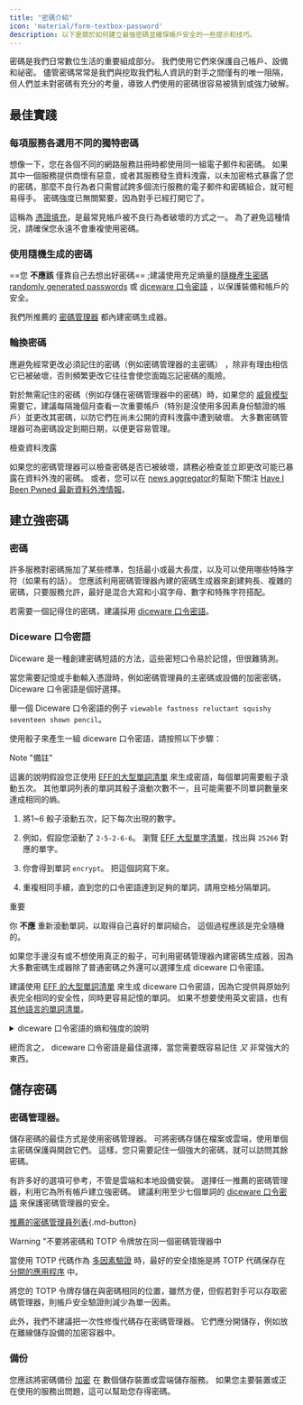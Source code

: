 ```yaml
---
title: "密碼介紹"
icon: 'material/form-textbox-password'
description: 以下是關於如何建立最強密碼並確保帳戶安全的一些提示和技巧。
---
```


密碼是我們日常數位生活的重要組成部分。 我們使用它們來保護自己帳戶、設備和祕密。 儘管密碼常常是我們與挖取我們私人資訊的對手之間僅有的唯一阻隔，但人們並未對密碼有充分的考量，導致人們使用的密碼很容易被猜到或強力破解。

## 最佳實踐

### 每項服務各選用不同的獨特密碼

想像一下，您在各個不同的網路服務註冊時都使用同一組電子郵件和密碼。 如果其中一個服務提供商懷有惡意，或者其服務發生資料洩露，以未加密格式暴露了您的密碼，那麼不良行為者只需嘗試跨多個流行服務的電子郵件和密碼組合，就可輕易得手。 密碼強度已無關緊要，因為對手已經打開它了。

這稱為 [憑證填充](https://en.wikipedia.org/wiki/Credential_stuffing)，是最常見帳戶被不良行為者破壞的方式之一。 為了避免這種情況，請確保您永遠不會重複使用密碼。

### 使用隨機生成的密碼

==您 **不應該** 僅靠自己去想出好密碼== ;建議使用充足熵量的[隨機產生密碼randomly generated passwords](#passwords) 或 [diceware 口令密語](#diceware-passphrases) ，以保護裝備和帳戶的安全。

我們所推薦的 [密碼管理器](../passwords.md) 都內建密碼生成器。

### 輪換密碼

應避免經常更改必須記住的密碼（例如密碼管理器的主密碼） ，除非有理由相信它已被破壞，否則頻繁更改它往往會使您面臨忘記密碼的風險。

對於無需記住的密碼（例如存儲在密碼管理器中的密碼）時，如果您的 [威脅模型](threat-modeling.md) 需要它，建議每隔幾個月查看一次重要帳戶（特別是沒使用多因素身份驗證的帳戶）並更改其密碼，以防它們在尚未公開的資料洩露中遭到破壞。 大多數密碼管理器可為密碼設定到期日期，以便更容易管理。

<div class="admonition tip" markdown>
<p class="admonition-title">檢查資料洩露</p>

如果您的密碼管理器可以檢查密碼是否已被破壞，請務必檢查並立即更改可能已暴露在資料外洩的密碼。 或者，您可以在 [news aggregator](../news-aggregators.md)的幫助下關注 [Have I Been Pwned 最新資料外洩情報](https://feeds.feedburner.com/HaveIBeenPwnedLatestBreaches)。

</div>

## 建立強密碼

### 密碼

許多服務對密碼施加了某些標準，包括最小或最大長度，以及可以使用哪些特殊字符（如果有的話）。 您應該利用密碼管理器內建的密碼生成器來創建夠長、複雜的密碼，只要服務允許，最好是混合大寫和小寫字母、數字和特殊字符搭配。

若需要一個記得住的密碼，建議採用 [diceware 口令密語](#diceware-passphrases)。

### Diceware 口令密語

Diceware 是一種創建密碼短語的方法，這些密短口令易於記憶，但很難猜測。

當您需要記憶或手動輸入憑證時，例如密碼管理員的主密碼或設備的加密密碼， Diceware 口令密語是個好選擇。

舉一個 Diceware 口令密語的例子 `viewable fastness reluctant squishy seventeen shown pencil`。

使用骰子來產生一組 diceware 口令密語，請按照以下步驟：

<div class="admonition Note" markdown>
<p class="admonition-title">Note "備註"</p>

這裏的說明假設您正使用 [EFF的大型單詞清單](https://eff.org/files/2016/07/18/eff_large_wordlist.txt) 來生成密語，每個單詞需要骰子滾動五次。 其他單詞列表的單詞其骰子滾動次數不一，且可能需要不同單詞數量來達成相同的熵。

</div>

1. 將1~6 骰子滾動五次，記下每次出現的數字。

2. 例如，假設您滾動了 `2-5-2-6-6`。 瀏覽 [EFF 大型單字清單](https://eff.org/files/2016/07/18/eff_large_wordlist.txt)，找出與 `25266` 對應的單字。

3. 你會得到單詞 `encrypt`。 把這個詞寫下來。

4. 重複相同手續，直到您的口令密語達到足夠的單詞，請用空格分隔單詞。

<div class="admonition warning" markdown>
<p class="admonition-title">重要</p>

你 **不應** 重新滾動單詞，以取得自己喜好的單詞組合。 這個過程應該是完全隨機的。

</div>

如果您手邊沒有或不想使用真正的骰子，可利用密碼管理器內建密碼生成器，因為大多數密碼生成器除了普通密碼之外還可以選擇生成 diceware 口令密語。

建議使用 [EFF 的大型單詞清單](https://eff.org/files/2016/07/18/eff_large_wordlist.txt) 來生成 diceware 口令密語，因為它提供與原始列表完全相同的安全性，同時更容易記憶的單詞。 如果不想要使用英文密語，也有 [其他語言的單詞清單](https://theworld.com/~reinhold/diceware.html#Diceware%20in%20Other%20Languages|outline)。

<details class="note" markdown>
<summary>diceware 口令密語的熵和強度的說明</summary>

為了證明 diceware 密語的強度，我們將使用前面提到的七個單詞密語（`viewable fastness reluctant squishy seventeen shown pencil`）和 [EFF 的大型單詞列表](https://eff.org/files/2016/07/18/eff_large_wordlist.txt)作例子。

判斷 diceware 口令密語強度的衡量標準是確定它有多少熵。 Diceware 密碼短語中每個單字的熵計算如下 <math> <mrow> <msub> <mtext>記錄(log)</mtext> <mn>2</mn> </msub> <mo form="prefix" stretchy="false">(</mo> <mtext>WordsInList</mtext> <mo form="postfix" stretchy="false">)</mo> </mrow> </math> 密碼短語的整體熵計算如下： <math> <mrow> <msub> <mtext>記錄(log)</mtext> <mn>2</mn> </msub> <mo form="prefix" stretchy="false">(</mo> <msup> <mtext>WordsInList</mtext> <mtext>WordsInPhrase</mtext> </msup> <mo form="postfix" stretchy="false">)</mo> </mrow> </math>

因此，上述列表中的每個單字都會產生約 12.9 位元的熵（<math> <mrow> <msub> <mtext>記錄(log)</mtext> <mn>2</mn> </msub> <mo form="prefix" stretchy="false">(</mo> <mn>7776</mn> <mo form="postfix" stretchy="false">)</mo> </mrow> </math>），從它衍生出的七字密碼有約 90.47 位元的熵（<math> <mrow> <msub> <mtext>記錄(log)</mtext> <mn>2</mn> </msub> <mo form="prefix" stretchy="false">(</mo> <msup> <mn>7776</mn> <mn>7</mn> </msup> <mo form="postfix" stretchy="false">)</mo> </mrow> </math>).

[EFF 的大型單字清單](https://eff.org/files/2016/07/18/eff_large_wordlist.txt)包含 7776 個獨特單字。 要計算可能的密碼短語的數量，要做的就是 <math> <msup> <mtext>WordsInList</mtext> <mtext>WordsInPhrase</mtext> </msup> </math>，或者在我們的例子中， <math><msup><mn>7776</mn><mn>7</mn></msup></math>.

讓我們從這個角度來看：使用 \[EFF 的大型單詞列表\](https://eff.org/files/2016/07/18/eff_large_wordlist.txt) 的七個單詞的口令密短大約有1,719,070,799,748,422,500,000,000 種組合。

平均而言，至少要嘗試所有可能組合的一半來猜測您的密語。 考慮到這一點，即使對手每秒能夠猜測~ 1,000,000,000,000 次，他們仍然需要~ 27,255,689 年來猜出您的密語。 即使以下情況屬實，也是如此：

- 對手知道您使用 diceware 方法。
- 對手知道您所使用的具體單詞清單。
- 對手知道您的密語包含多少個單詞。

</details>

總而言之， diceware 口令密語是最佳選擇，當您需要既容易記住 *又* 非常強大的東西。

## 儲存密碼

### 密碼管理器。

儲存密碼的最佳方式是使用密碼管理器。 可將密碼存儲在檔案或雲端，使用單個主密碼保護與開啟它們。 這樣，您只需要記住一個強大的密碼，就可以訪問其餘密碼。

有許多好的選項可參考，不管是雲端和本地設備安裝。 選擇任一推薦的密碼管理器，利用它為所有帳戶建立強密碼。 建議利用至少七個單詞的 [diceware 口令密語](#diceware-passphrases) 來保護密碼管理器的安全。

[推薦的密碼管理員列表](../passwords.md ""){.md-button}

<div class="admonition warning" markdown>
<p class="admonition-title">Warning "不要將密碼和 TOTP 令牌放在同一個密碼管理器中</p>

當使用 TOTP 代碼作為 [多因素驗證](../multi-factor-authentication.md) 時，最好的安全措施是將 TOTP 代碼保存在 [分開的應用程序](../multi-factor-authentication.md#authenticator-apps) 中。

將您的 TOTP 令牌存儲在與密碼相同的位置，雖然方便，但假若對手可以存取密碼管理器，則帳戶安全驗證則減少為單一因素。

此外，我們不建議把一次性修復代碼存在密碼管理器。 它們應分開儲存，例如放在離線儲存設備的加密容器中。

</div>

### 備份

您應該將密碼備份 [加密](../encryption.md) 在 數個儲存裝置或雲端儲存服務。 如果您主要裝置或正在使用的服務出問題，這可以幫助您存得密碼。
